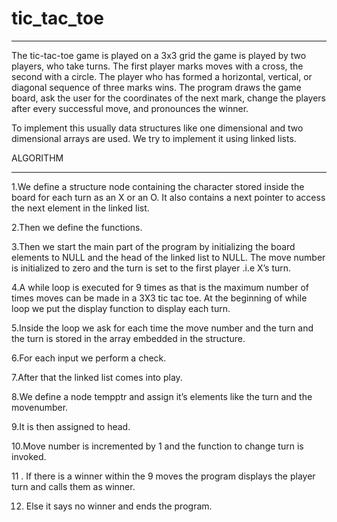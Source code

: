 # tic_tac_toe
________________________________________________________________
The tic-tac-toe game is played on a 3x3 grid the game is played by two players, who take turns. The first player marks moves with a cross, the second with a circle. The player who has formed a horizontal, vertical, or diagonal sequence of three marks wins. The program draws the game board, ask the user for the coordinates of the next mark, change the players after every successful move, and pronounces the winner. 

To implement this usually data structures like one dimensional and two dimensional arrays are used. We try to implement it using linked lists.

ALGORITHM
____________________________________________________________________
1.We define a structure node containing the character stored inside the board for each turn as an X or  an O. It also contains a next pointer to access the next element in the linked list.

2.Then we define the functions.

3.Then we start the main part of the program by initializing the board elements to NULL and the head of the linked list to NULL.
The move number is initialized to zero and the turn is set to the first player .i.e X’s turn.

4.A while loop is executed for 9 times as that is the maximum number of times moves can be made in a 3X3 tic tac toe. At the beginning of while loop we put the display function to display each turn. 

5.Inside the loop we ask for each time the move number and the turn and the turn is stored in the array embedded in the structure.

6.For each input we perform a check.

7.After that the linked list comes into play. 

8.We define a node tempptr and assign it’s elements like the turn and the movenumber. 

9.It is then assigned to head.

10.Move number is incremented by 1 and the function to change turn  is invoked.

11 . If there is a winner within the 9 moves the program displays the player turn and calls them as winner.

12. Else it says no winner and ends the program.

